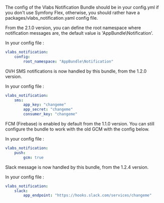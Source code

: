 The config of the Vlabs Notification Bundle should be in your config.yml if you don't use Symfony Flex, otherwise, you should rather have a packages/vlabs_notification.yaml config file.

From the 2.1.0 version, you can define the root namespace where notification messages are, the default value is 'AppBundle\Notification'.

In your config file :
```yaml
vlabs_notification:
    config:
        root_namespace: "AppBundle\Notification"
```

OVH SMS notifications is now handled by this bundle, from the 1.2.0 version.

In your config file :
```yaml
vlabs_notification:
    sms:
        app_key: "changeme"
        app_secret: "changeme"
        consumer_key: "changeme"
```

FCM (Firebase) is enabled by default from the 1.1.0 version.
You can still configure the bundle to work with the old GCM with the config below.

In your config file :
```yaml
vlabs_notification:
    push:
        gcm: true
```

Slack message is now handled by this bundle, from the 1.2.4 version.

In your config file :
```yaml
vlabs_notification:
    slack:
        app_endpoint: "https://hooks.slack.com/services/changeme"
```